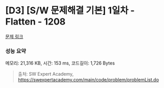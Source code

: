 # [D3] [S/W 문제해결 기본] 1일차 - Flatten - 1208 

[문제 링크](https://swexpertacademy.com/main/code/problem/problemDetail.do?contestProbId=AV139KOaABgCFAYh) 

### 성능 요약

메모리: 21,316 KB, 시간: 153 ms, 코드길이: 1,726 Bytes



> 출처: SW Expert Academy, https://swexpertacademy.com/main/code/problem/problemList.do